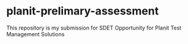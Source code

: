 # planit-prelimary-assessment
This repository is my submission for SDET Opportunity for Planit Test Management Solutions
